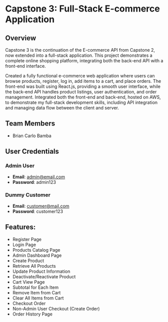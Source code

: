 # Capstone 3: Full-Stack E-commerce Application

## Overview
Capstone 3 is the continuation of the E-commerce API from Capstone 2, now extended into a full-stack application. This project demonstrates a complete online shopping platform, integrating both the back-end API with a front-end interface.

Created a fully functional e-commerce web application where users can browse products, register, log in, add items to a cart, and place orders. The front-end was built using React.js, providing a smooth user interface, while the back-end API handles product listings, user authentication, and order management. Integrated both the front-end and back-end, hosted on AWS, to demonstrate my full-stack development skills, including API integration and managing data flow between the client and server.

## Team Members
- Brian Carlo Bamba

## User Credentials
### Admin User
- **Email**: admin@email.com
- **Password**: admin123

### Dummy Customer
- **Email**: customer@mail.com
- **Password**: customer123

## Features:
- Register Page
- Login Page
- Products Catalog Page
- Admin Dashboard Page
- Create Product
- Retrieve All Products
- Update Product Information
- Deactivate/Reactivate Product
- Cart View Page
- Subtotal for Each Item
- Remove Item from Cart
- Clear All Items from Cart
- Checkout Order
- Non-Admin User Checkout (Create Order)
- Order History Page
